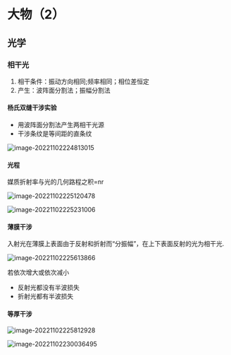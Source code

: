 # 大物（2）

## 光学

### 相干光

1. 相干条件：振动方向相同;频率相同；相位差恒定
2. 产生：波阵面分割法；振幅分割法

#### 杨氏双缝干涉实验

- 用波阵面分割法产生两相干光源
- 干涉条纹是等间距的直条纹

![image-20221102224813015](C:\Users\良小辰\AppData\Roaming\Typora\typora-user-images\image-20221102224813015.png)

#### 光程

媒质折射率与光的几何路程之积=nr

![image-20221102225120478](C:\Users\良小辰\AppData\Roaming\Typora\typora-user-images\image-20221102225120478.png)

![image-20221102225231006](C:\Users\良小辰\AppData\Roaming\Typora\typora-user-images\image-20221102225231006.png)

#### 薄膜干涉

入射光在薄膜上表面由于反射和折射而“分振幅”，在上下表面反射的光为相干光.

![image-20221102225613866](C:\Users\良小辰\AppData\Roaming\Typora\typora-user-images\image-20221102225613866.png)

若依次增大或依次减小

- 反射光都没有半波损失
- 折射光都有半波损失

#### 等厚干涉

![image-20221102225812928](C:\Users\良小辰\AppData\Roaming\Typora\typora-user-images\image-20221102225812928.png)

![image-20221102230036495](C:\Users\良小辰\AppData\Roaming\Typora\typora-user-images\image-20221102230036495.png)